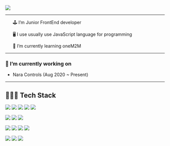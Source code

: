 

<!--
**chocodigo/chocodigo** is a ✨ _special_ ✨ repository because its `README.md` (this file) appears on your GitHub profile.

Here are some ideas to get you started:

- 🔭 I’m currently working on ...
- 🌱 I’m currently learning ...
- 👯 I’m looking to collaborate on ...
- 🤔 I’m looking for help with ...
- 💬 Ask me about ...
- 📫 How to reach me: ...
- 😄 Pronouns: ...
- ⚡ Fun fact: ...
-->

<img src="https://capsule-render.vercel.app/api?type=waving&color=gradient&height=300&section=header&fontSize=90&text=Haerim%20Choi" />

<hr/>


  <ul>
    🕹 I’m Junior FrontEnd developer
  </ul>
  <ul>
    🖥 I use usually use JavaScript language for programming
  </ul>
  <ul>
    🌱 I’m currently learning oneM2M
  </ul>

<hr/>
<!-- <p class="has-line-data" data-line-start="0" data-line-end="3"><a href="https://github.com/chocodigo"><img src="https://github-readme-streak-stats.herokuapp.com/?user=chocodigo&amp;theme=calm" alt="streak"></a><br>
<a href="https://github.com/chocodigo"><img src="https://github-readme-stats.vercel.app/api?username=chocodigo&amp;show_icons=true&amp;count_private=true&amp;hide=stars&amp;include_all_commits=true&amp;theme=onedark" alt="chocodigo's github stats"></a><br> -->
<!-- <a href="https://github.com/chocodigo"><img src="https://github-readme-stats.vercel.app/api/top-langs/?username=chocodigo&amp;langs_count=8&amp;count_private=true&amp;exclude_repo=IoTSharp,awesome-wiki,InplaceEditBoxLib,awesome-avalonia,gitignore,allive,FinanceDataReader,ookii-dialogs-wpf,use-asset,MessageBox.Avalonia,covid19india-react,twitter-korean-text,git-usage,devil-glitches&amp;layout=compact&amp;theme=onedark" alt="Top Langs"></a></p> -->


### 🔭 I’m currently working on
- Nara Controls (Aug 2020 ~ Present)

<hr/>

## 👩🏻‍💻 Tech Stack
<p>
  <img src="https://img.shields.io/badge/C%23-6B03FC?style=for-the-badge&logo=c sharp&logoColor=white"/>
  <img src="https://img.shields.io/badge/Java-007396?style=for-the-badge&logo=java&logoColor=white"/>
  <img src="https://img.shields.io/badge/Javascript-ffb13b?style=for-the-badge&logo=javascript&logoColor=white"/>
  <img src="https://img.shields.io/badge/HTML-E34F26?style=for-the-badge&logo=html5&logoColor=white"/>
  <img src="https://img.shields.io/badge/CSS-1572B6?style=for-the-badge&logo=css3&logoColor=white"/>
</p>
<p>
  <img src="https://img.shields.io/badge/AWS Lambda-E16008?style=for-the-badge&logo=Amazon AWS&logoColor=white"/>
  <img src="https://img.shields.io/badge/Amazon S3-569A31?style=for-the-badge&logo=Amazon S3&logoColor=white"/>
  <img src="https://img.shields.io/badge/Amazon DynamoDB-E16008?style=for-the-badge&logo=Amazon AWS&logoColor=white"/>
</p>
<p>
  <img src="https://img.shields.io/badge/.NET-03A5FC?style=for-the-badge&logo=.net&logoColor=white"/>
  <img src="https://img.shields.io/badge/node.js-%2343853D.svg?style=for-the-badge&logo=node.js&logoColor=white"/>
    <img src="https://img.shields.io/badge/express.js-%23404d59.svg?style=for-the-badge&logo=express&logoColor=white"/>
    <img src="https://img.shields.io/badge/Git-F05032.svg?style=for-the-badge&logo=Git&logoColor=white"/>
</p>
<p>
  <img src="https://img.shields.io/badge/React.js-61DAFB?style=for-the-badge&logo=react&logoColor=white"/>
    <img src="https://img.shields.io/badge/mysql-15008C.svg?style=for-the-badge&logo=mysql&logoColor=white"/>
    <img src="https://img.shields.io/badge/MongoDB-C70458.svg?style=for-the-badge&logo=mongodb&logoColor=white"/>
</p>
